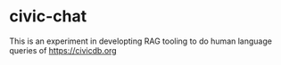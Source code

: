 civic-chat
==========

This is an experiment in developting RAG tooling to do human language queries of https://civicdb.org

